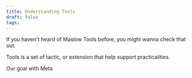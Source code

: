 ```yaml
---
title: Understanding Tools
draft: false
tags:
---
```

If you haven't heard of Maslow Tools before, you might wanna check that out.

Tools is a set of tactic, or extension that help support practicalities. 

Our goal with Meta